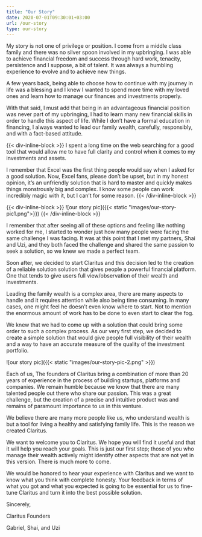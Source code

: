 ```yaml
---
title: "Our Story"
date: 2020-07-01T09:30:01+03:00
url: /our-story
type: our-story
---
```

My story is not one of privilege or position. I come from a middle class family and there was no silver spoon involved in my upbringing. I was able to achieve financial freedom and success through hard work, tenacity, persistence and I suppose, a bit of talent. It was always a humbling experience to evolve and to achieve new things.

A few years back, being able to choose how to continue with my journey in life was a blessing and I knew I wanted to spend more time with my loved ones and learn how to manage our finances and investments properly.

With that said, I must add that being in an advantageous financial position was never part of my upbringing, I had to learn many new financial skills in order to handle this aspect of life.   While I don’t have a formal education in financing, I always wanted to lead our family wealth, carefully, responsibly, and with a fact-based attitude.
 
{{< div-inline-block >}}
I spent a long time on the web searching for a good tool that would allow me to have full clarity and control when it comes to my investments and assets.

I remember that Excel was the first thing people would say when I asked for a good solution. Now, Excel fans, please don’t be upset, but in my honest opinion, it’s an unfriendly solution that is hard to master and quickly makes things monstrously big and complex. I know some people can work incredibly magic with it, but I can’t for some reason.
{{< /div-inline-block >}}

{{< div-inline-block >}}
![our story pic]({{< static "images/our-story-pic1.png">}})
{{< /div-inline-block >}}
 

I remember that after seeing all of these options and feeling like nothing worked for me, I started to wonder just how many people were facing the same challenge I was facing. It was at this point that I met my partners, Shai and Uzi, and they both faced the challenge and shared the same passion to seek a solution, so we knew we made a perfect team.

Soon after, we decided to start Claritus and this decision led to the creation of a reliable solution solution that gives people a powerful financial platform. One that tends to give users full view/observation of their wealth and investments.

Leading the family wealth is a complex area, there are many aspects to handle and it requires attention while also being time consuming. In many cases, one might feel he doesn’t even know where to start. Not to mention the enormous amount of work has to be done to even start to clear the fog.

We knew that we had to come up with a solution that could bring some order to such a complex process. As our very first step, we decided to create a simple solution that would give people full visibility of their wealth and a way to have an accurate measure of the quality of the investment portfolio.

![our story pic]({{< static "images/our-story-pic-2.png" >}})

Each of us, The founders of Claritus bring a combination of more than 20 years of experience in the process of building startups, platforms and companies. We remain humble because we know that there are many talented people out there who share our passion. This was a great challenge, but the creation of a precise and intuitive product was and remains of paramount importance to us in this venture.

We believe there are many more people like us, who understand wealth is but a tool for living a healthy and satisfying family life. This is the reason we created Claritus.

We want to welcome you to Claritus. We hope you will find it useful and that it will help you reach your goals. This is just our first step; those of you who manage their wealth actively might identify other aspects that are not yet in this version. There is much more to come. 
 
We would be honored to hear your experience with Claritus and we want to know what you think with complete honesty. Your feedback in terms of what you got and what you expected is going to be essential for us to fine-tune Claritus and turn it into the best possible solution.

Sincerely,

Claritus Founders

Gabriel, Shai, and Uzi

